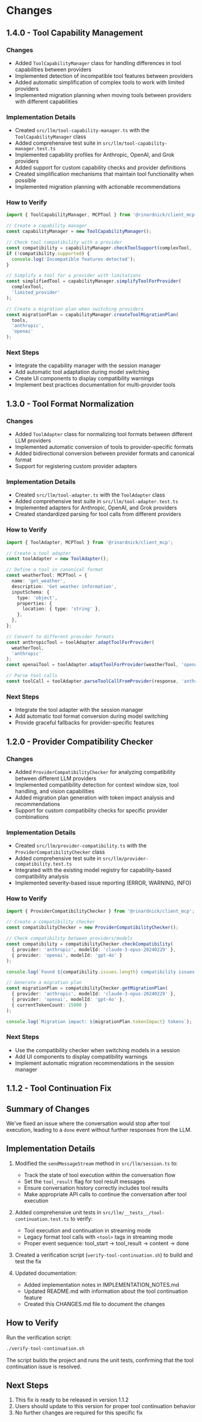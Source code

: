 # Changes

## 1.4.0 - Tool Capability Management

### Changes

- Added `ToolCapabilityManager` class for handling differences in tool capabilities between providers
- Implemented detection of incompatible tool features between providers
- Added automatic simplification of complex tools to work with limited providers
- Implemented migration planning when moving tools between providers with different capabilities

### Implementation Details

- Created `src/llm/tool-capability-manager.ts` with the `ToolCapabilityManager` class
- Added comprehensive test suite in `src/llm/tool-capability-manager.test.ts`
- Implemented capability profiles for Anthropic, OpenAI, and Grok providers
- Added support for custom capability checks and provider definitions
- Created simplification mechanisms that maintain tool functionality when possible
- Implemented migration planning with actionable recommendations

### How to Verify

```typescript
import { ToolCapabilityManager, MCPTool } from '@rinardnick/client_mcp';

// Create a capability manager
const capabilityManager = new ToolCapabilityManager();

// Check tool compatibility with a provider
const compatibility = capabilityManager.checkToolSupport(complexTool, 'grok');
if (!compatibility.supported) {
  console.log('Incompatible features detected');
}

// Simplify a tool for a provider with limitations
const simplifiedTool = capabilityManager.simplifyToolForProvider(
  complexTool,
  'limited_provider'
);

// Create a migration plan when switching providers
const migrationPlan = capabilityManager.createToolMigrationPlan(
  tools,
  'anthropic',
  'openai'
);
```

### Next Steps

- Integrate the capability manager with the session manager
- Add automatic tool adaptation during model switching
- Create UI components to display compatibility warnings
- Implement best practices documentation for multi-provider tools

## 1.3.0 - Tool Format Normalization

### Changes

- Added `ToolAdapter` class for normalizing tool formats between different LLM providers
- Implemented automatic conversion of tools to provider-specific formats
- Added bidirectional conversion between provider formats and canonical format
- Support for registering custom provider adapters

### Implementation Details

- Created `src/llm/tool-adapter.ts` with the `ToolAdapter` class
- Added comprehensive test suite in `src/llm/tool-adapter.test.ts`
- Implemented adapters for Anthropic, OpenAI, and Grok providers
- Created standardized parsing for tool calls from different providers

### How to Verify

```typescript
import { ToolAdapter, MCPTool } from '@rinardnick/client_mcp';

// Create a tool adapter
const toolAdapter = new ToolAdapter();

// Define a tool in canonical format
const weatherTool: MCPTool = {
  name: 'get_weather',
  description: 'Get weather information',
  inputSchema: {
    type: 'object',
    properties: {
      location: { type: 'string' },
    },
  },
};

// Convert to different provider formats
const anthropicTool = toolAdapter.adaptToolForProvider(
  weatherTool,
  'anthropic'
);
const openaiTool = toolAdapter.adaptToolForProvider(weatherTool, 'openai');

// Parse tool calls
const toolCall = toolAdapter.parseToolCallFromProvider(response, 'anthropic');
```

### Next Steps

- Integrate the tool adapter with the session manager
- Add automatic tool format conversion during model switching
- Provide graceful fallbacks for provider-specific features

## 1.2.0 - Provider Compatibility Checker

### Changes

- Added `ProviderCompatibilityChecker` for analyzing compatibility between different LLM providers
- Implemented compatibility detection for context window size, tool handling, and vision capabilities
- Added migration plan generation with token impact analysis and recommendations
- Support for custom compatibility checks for specific provider combinations

### Implementation Details

- Created `src/llm/provider-compatibility.ts` with the `ProviderCompatibilityChecker` class
- Added comprehensive test suite in `src/llm/provider-compatibility.test.ts`
- Integrated with the existing model registry for capability-based compatibility analysis
- Implemented severity-based issue reporting (ERROR, WARNING, INFO)

### How to Verify

```typescript
import { ProviderCompatibilityChecker } from '@rinardnick/client_mcp';

// Create a compatibility checker
const compatibilityChecker = new ProviderCompatibilityChecker();

// Check compatibility between providers/models
const compatibility = compatibilityChecker.checkCompatibility(
  { provider: 'anthropic', modelId: 'claude-3-opus-20240229' },
  { provider: 'openai', modelId: 'gpt-4o' }
);

console.log(`Found ${compatibility.issues.length} compatibility issues`);

// Generate a migration plan
const migrationPlan = compatibilityChecker.getMigrationPlan(
  { provider: 'anthropic', modelId: 'claude-3-opus-20240229' },
  { provider: 'openai', modelId: 'gpt-4o' },
  { currentTokenCount: 15000 }
);

console.log(`Migration impact: ${migrationPlan.tokenImpact} tokens`);
```

### Next Steps

- Use the compatibility checker when switching models in a session
- Add UI components to display compatibility warnings
- Implement automatic migration recommendations in the session manager

## 1.1.2 - Tool Continuation Fix

## Summary of Changes

We've fixed an issue where the conversation would stop after tool execution, leading to a `done` event without further responses from the LLM.

## Implementation Details

1. Modified the `sendMessageStream` method in `src/llm/session.ts` to:

   - Track the state of tool execution within the conversation flow
   - Set the `tool_result` flag for tool result messages
   - Ensure conversation history correctly includes tool results
   - Make appropriate API calls to continue the conversation after tool execution

2. Added comprehensive unit tests in `src/llm/__tests__/tool-continuation.test.ts` to verify:

   - Tool execution and continuation in streaming mode
   - Legacy format tool calls with `<tool>` tags in streaming mode
   - Proper event sequence: tool_start → tool_result → content → done

3. Created a verification script (`verify-tool-continuation.sh`) to build and test the fix

4. Updated documentation:
   - Added implementation notes in IMPLEMENTATION_NOTES.md
   - Updated README.md with information about the tool continuation feature
   - Created this CHANGES.md file to document the changes

## How to Verify

Run the verification script:

```bash
./verify-tool-continuation.sh
```

The script builds the project and runs the unit tests, confirming that the tool continuation issue is resolved.

## Next Steps

1. This fix is ready to be released in version 1.1.2
2. Users should update to this version for proper tool continuation behavior
3. No further changes are required for this specific fix
